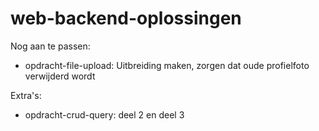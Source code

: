 web-backend-oplossingen
=======================

Nog aan te passen:

- opdracht-file-upload: Uitbreiding maken, zorgen dat oude profielfoto verwijderd wordt

Extra's:

- opdracht-crud-query:  deel 2 en deel 3
